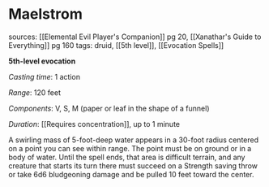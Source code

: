 # Maelstrom
sources: [[Elemental Evil Player's Companion]] pg 20, [[Xanathar's Guide to Everything]] pg 160
tags: druid, [[5th level]], [[Evocation Spells]]

**5th-level evocation**

*Casting time*: 1 action

*Range*: 120 feet

*Components*: V, S, M (paper or leaf in the shape of a funnel)

*Duration*: [[Requires concentration]], up to 1 minute

A swirling mass of 5-foot-deep water appears in a 30-foot radius centered on a point you can see within range. The point must be on ground or in a body of water. Until the spell ends, that area is difficult terrain, and any creature that starts its turn there must succeed on a Strength saving throw or take 6d6 bludgeoning damage and be pulled 10 feet toward the center.
